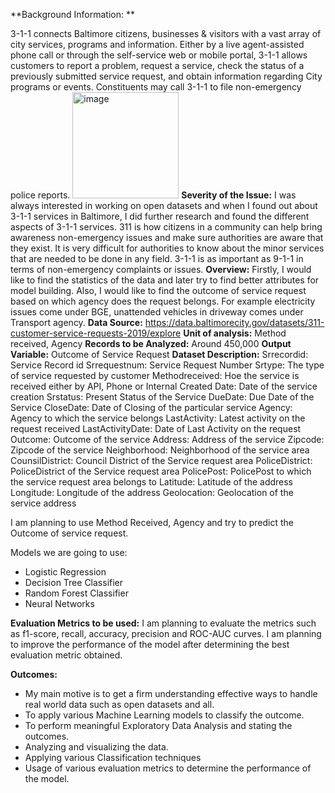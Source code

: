 **Background Information: **

3-1-1 connects Baltimore citizens, businesses & visitors with a vast array of city services, programs and information.  Either by a live agent-assisted phone call or through the self-service web or mobile portal, 3-1-1 allows customers to report a problem, request a service, check the status of a previously submitted service request, and obtain information regarding City programs or events. Constituents may call 3-1-1 to file non-emergency police reports.
<img width="170" alt="image" src="https://user-images.githubusercontent.com/91503635/172508351-4f033f43-de43-4408-9d81-ecbbbe3e1b26.png">
**Severity of the Issue:**
I was always interested in working on open datasets and when I found out about 3-1-1 services in Baltimore, I did further research and found the different aspects of 3-1-1 services. 
311 is how citizens in a community can help bring awareness non-emergency issues and make sure authorities are aware that they exist. It is very difficult for authorities to know about the minor services that are needed to be done in any field. 3-1-1 is as important as 9-1-1 in terms of non-emergency complaints or issues. 
**Overview:** 
Firstly, I would like to find the statistics of the data and later try to find better attributes for model building. Also, I would like to find the outcome of service request based on which agency does the request belongs. For example electricity issues come under BGE, unattended vehicles in driveway comes under Transport agency. 
**Data Source:** https://data.baltimorecity.gov/datasets/311-customer-service-requests-2019/explore 
**Unit of analysis:** Method received, Agency 
**Records to be Analyzed:** Around 450,000 
**Output Variable:** Outcome of Service Request
**Dataset Description:** 
Srrecordid: Service Record id
Srrequestnum: Service Request Number
Srtype: The type of service requested by customer
Methodreceived: Hoe the service is received either by API, Phone or Internal
Created Date: Date of the service creation
Srstatus: Present Status of the Service
DueDate: Due Date of the Service
CloseDate: Date of Closing of the particular service
Agency: Agency to which the service belongs
LastActivity: Latest activity on the request received
LastActivityDate: Date of Last Activity on the request
Outcome: Outcome of the service
Address: Address of the service
Zipcode: Zipcode of the service
Neighborhood: Neighborhood of the service area
CounsilDistrict: Council District of the Service request area
PoliceDistrict: PoliceDistrict of the Service request area
PolicePost: PolicePost to which the service request area belongs to
Latitude: Latitude of the address
Longitude: Longitude of the address
Geolocation: Geolocation of the service address

I am planning to use Method Received, Agency and try to predict the Outcome of service request. 

Models we are going to use:
- Logistic Regression
- Decision Tree Classifier
- Random Forest Classifier
- Neural Networks

**Evaluation Metrics to be used:** 
I am planning to evaluate the metrics such as f1-score, recall, accuracy, precision and ROC-AUC curves. I am planning to improve the performance of the model after determining the best evaluation metric obtained. 

**Outcomes:** 

-	My main motive is to get a firm understanding effective ways to handle real world data such as open datasets and all. 
-	To apply various Machine Learning models to classify the outcome.
-	To perform meaningful Exploratory Data Analysis and stating the outcomes.
-	Analyzing and visualizing the data.
-	Applying various Classification techniques
-	Usage of various evaluation metrics to determine the performance of the model. 

